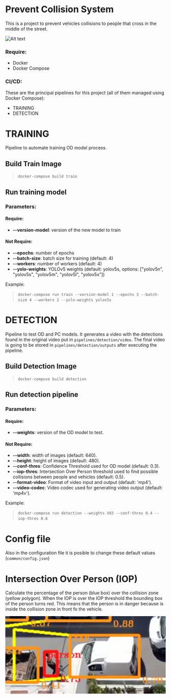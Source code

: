 # Prevent Collision System
This is a project to prevent vehicles collisions to people that cross in the middle of the street.

![Alt text](/resources/person_in_danger.gif)

### Require:
* Docker
* Docker Compose

### CI/CD:
These are the principal pipelines for this project (all of them managed using Docker Compose):
* TRAINING
* DETECTION

# TRAINING
Pipeline to automate training OD model process. 

## Build Train Image

> `docker-compose build train`

## Run training model

### Parameters:

#### Require:
* **--version-model**: version of the new model to train

#### Not Require:
* **--epochs**: number of epochs
* **--batch-size**: batch size for training (default: 4)
* **--workers**: number of workers (default: 4)
* **--yolo-weights**: YOLOv5 weights (default: yolov5s, options: ["yolov5n", "yolov5s", "yolov5m", "yolov5l", "yolov5x"])

Example:
> `docker-compose run train --version-model 1 --epochs 3 --batch-size 4 --workers 2 --yolo-weights yolov5s`

# DETECTION
Pipeline to test OD and PC models. It generates a video with the detections found in the original video put in `pipelines/detection/video`. The final video is going to be stored in `pipelines/detection/outputs` after executing the pipeline.

## Build Detection Image

> `docker-compose build detection`

## Run detection pipeline

### Parameters:

#### Require:
* **--weights**: version of the OD model to test.

#### Not Require:
* **--width**: width of images (default: 640).
* **--height**: height of images (default: 480).
* **--conf-thres**: Confidence Threshold used for OD model (default: 0.3).
* **--iop-thres**: Intersection Over Person threshold used to find possible collisions between people and vehicles (default: 0.5).
* **--format-video**: Format of video input and output (default: 'mp4').
* **--video-codec**:  Video codec used for generating video output (default: 'mp4v').

Example:
> `docker-compose run detection --weights V03 --conf-thres 0.4 --iop-thres 0.6`

# Config file
Also in the configuration file it is posible to change these default values (`common/config.json`)

# Intersection Over Person (IOP)
Calculate the percentage of the person (blue box) over the collision zone (yellow polygon). When the IOP is over the IOP threshold the bounding box of the person turns red. This means that the person is in danger because is inside the collision zone in front fo the vehicle. 

![Alt text](/resources/iop.png)
